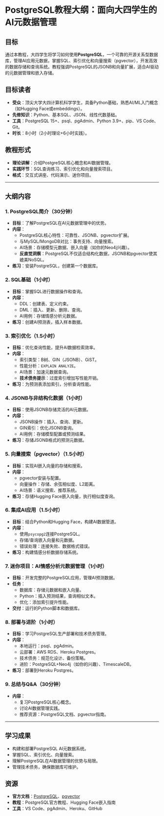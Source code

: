 # PostgreSQL教程大纲：面向大四学生的AI元数据管理

## 目标
通过本教程，大四学生将学习如何使用**PostgreSQL**，一个可靠的开源关系型数据库，管理AI应用元数据，掌握SQL、索引优化和向量搜索（pgvector），开发高效的数据存储和查询系统。教程强调PostgreSQL的JSONB和向量扩展，适合AI驱动的元数据管理和嵌入存储。

## 目标读者
- **受众**：顶尖大学大四计算机科学学生，具备Python基础，熟悉AI/ML入门概念（如Hugging Face或embeddings）。
- **先修知识**：Python、基本SQL、JSON、线性代数基础。
- **工具**：PostgreSQL 15+、psql、pgAdmin、Python 3.9+、pip、VS Code、Git。
- **时长**：8小时（2小时理论+6小时实践）。

## 教程形式
- **理论讲解**：介绍PostgreSQL核心概念和AI数据管理。
- **实践环节**：SQL查询练习、索引优化和向量搜索项目。
- **格式**：交互式讲座、代码演示、迷你项目。

---

## 大纲内容

### 1. PostgreSQL简介（30分钟）
- **目标**：了解PostgreSQL在AI元数据管理中的优势。
- **内容**：
  - PostgreSQL核心特性：可靠性、JSONB、pgvector扩展。
  - 与MySQL/MongoDB对比：事务支持、向量搜索。
  - AI场景：存储模型元数据、嵌入向量（如你的Neo4j兴趣）。
  - **反直觉洞察**：PostgreSQL不仅适合结构化数据，JSONB和pgvector使其媲美NoSQL。
- **练习**：安装PostgreSQL，创建第一个数据库。

### 2. SQL基础（1小时）
- **目标**：掌握SQL进行数据操作和查询。
- **内容**：
  - DDL：创建表、定义约束。
  - DML：插入、更新、删除、查询。
  - AI用例：存储情感分析元数据。
- **练习**：创建AI预测表，插入样本数据。

### 3. 索引优化（1.5小时）
- **目标**：优化查询性能，提升AI数据检索效率。
- **内容**：
  - 索引类型：B树、GIN（JSONB）、GiST。
  - 性能分析：`EXPLAIN ANALYZE`。
  - AI场景：加速元数据查询。
  - **技术债务提示**：过度索引增加写性能开销。
- **练习**：为预测表添加索引，分析查询性能。

### 4. JSONB与非结构化数据（1小时）
- **目标**：使用JSONB存储灵活的AI元数据。
- **内容**：
  - JSONB操作：插入、查询、更新。
  - GIN索引：优化JSONB查询。
  - AI用例：存储模型配置或预测结果。
- **练习**：存储JSONB格式的预测元数据。

### 5. 向量搜索（pgvector）（1.5小时）
- **目标**：实现AI嵌入向量的存储和搜索。
- **内容**：
  - pgvector安装与配置。
  - 向量操作：存储、余弦相似度、L2距离。
  - AI场景：语义搜索、推荐系统。
- **练习**：存储Hugging Face嵌入向量，执行相似度查询。

### 6. 集成AI应用（1.5小时）
- **目标**：结合Python和Hugging Face，构建AI数据管道。
- **内容**：
  - 使用`psycopg2`连接PostgreSQL。
  - 存储/查询嵌入向量和元数据。
  - 错误处理：连接失败、数据格式错误。
- **练习**：构建情感分析数据存储系统。

### 7. 迷你项目：AI情感分析元数据管理（1小时）
- **目标**：开发完整的PostgreSQL应用，管理AI预测数据。
- **任务**：
  - 数据库：存储元数据和嵌入向量。
  - Python：插入预测结果，查询相似文本。
  - 优化：添加索引提升性能。
- **交付**：运行的Python脚本和数据库。

### 8. 部署与进阶（1小时）
- **目标**：学习PostgreSQL生产部署和技术债务管理。
- **内容**：
  - 本地运行：psql、pgAdmin。
  - 云部署：AWS RDS、Heroku Postgres。
  - 技术债务：规范化设计、备份策略。
  - 进阶：PostgreSQL+Neo4j（如你的兴趣）、TimescaleDB。
- **练习**：部署到Heroku Postgres。

### 9. 总结与Q&A（30分钟）
- **内容**：
  - 复习PostgreSQL核心概念。
  - 讨论AI数据管理实践。
  - 推荐资源：PostgreSQL文档、pgvector指南。

---

## 学习成果
- 构建和部署PostgreSQL AI元数据系统。
- 掌握SQL、索引优化、向量搜索。
- 理解PostgreSQL在AI数据管理的优势与局限。
- 管理技术债务，确保数据库可维护。

## 资源
- **官方文档**：[PostgreSQL](https://www.postgresql.org/docs/)、[pgvector](https://github.com/pgvector/pgvector)
- **教程**：PostgreSQL官方教程、Hugging Face嵌入指南
- **工具**：VS Code、pgAdmin、Heroku、GitHub